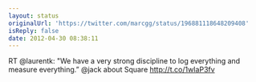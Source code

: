 ```yaml
---
layout: status
originalUrl: 'https://twitter.com/marcgg/status/196881118648209408'
isReply: false
date: 2012-04-30 08:38:11
---
```


RT @laurentk: "We have a very strong discipline to log everything and measure everything.” @jack about Square http://t.co/1wIaP3fv
